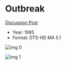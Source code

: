 # Outbreak

[Discussion Post](https://www.avsforum.com/threads/bass-eq-for-filtered-movies.2995212/post-59376394)

* Year: 1995
* Format: DTS-HD MA 5.1

![img 0](https://i.imgur.com/zQnq9Wi.jpg)

![img 1](https://i.imgur.com/Ct4u0Ym.png)


